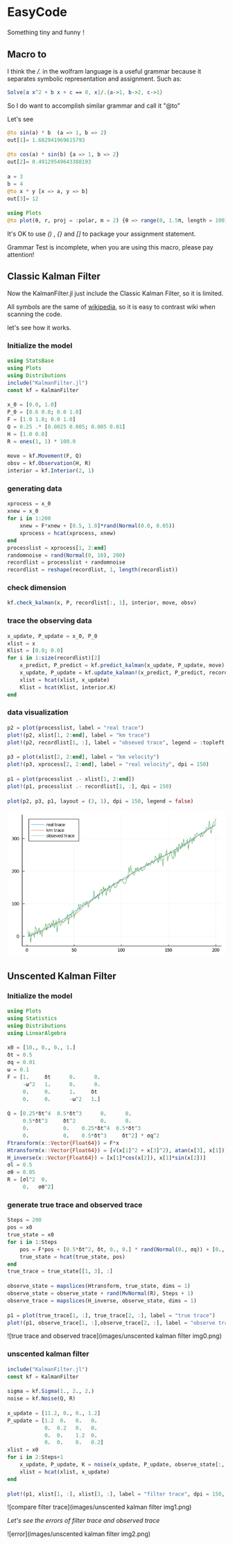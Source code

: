 # EasyCode

Something tiny and funny！

## Macro to

I think the  */.*  in the wolfram language is a useful grammar because it separates symbolic representation and assignment. Such as:

```mathematica
Solve[a x^2 + b x + c == 0, x]/.{a->1, b->2, c->1}
```

So I do want to accomplish similar grammar and call it  "@to"

Let's see

```julia
@to sin(a) * b  (a => 1, b => 2)
out[1]= 1.682941969615793

@to cos(a) * sin(b) {a => 1, b => 2}
out[2]= 0.49129549643388193

a = 3
b = 4
@to x * y [x => a, y => b]
out[3]= 12

using Plots
@to plot(θ, r, proj = :polar, m = 2) {θ => range(0, 1.5π, length = 100), r => abs.(0.1 .* randn(100) .+ sin.(3θ))}

```

It's OK to use  *()* , *{}*  and *[]*  to package your assignment statement.

Grammar Test is incomplete, when you are using this macro, please pay attention!



## Classic Kalman Filter

Now the KalmanFilter.jl just include the Classic Kalman Filter, so it is limited. 

All symbols are the same of   [wikipedia](https://en.wikipedia.org/wiki/Kalman_filter), so it is easy to contrast wiki when scanning the code.

let's see how it works.

### Initialize the model

```julia
using StatsBase
using Plots
using Distributions
include("KalmanFilter.jl")
const kf = KalmanFilter

x_0 = [0.0, 1.0]
P_0 = [0.6 0.0; 0.0 1.0]
F = [1.0 1.0; 0.0 1.0]
Q = 0.25 .* [0.0025 0.005; 0.005 0.01]
H = [1.0 0.0]
R = ones(1, 1) * 100.0

move = kf.Movement(F, Q)
obsv = kf.Observation(H, R)
interior = kf.Interior(2, 1)

```

### generating data

```julia
xprocess = x_0
xnew = x_0
for i in 1:200
    xnew = F*xnew + [0.5, 1.0]*rand(Normal(0.0, 0.05))
    xprocess = hcat(xprocess, xnew)
end
processlist = xprocess[1, 2:end]
randomnoise = rand(Normal(0, 10), 200)
recordlist = processlist + randomnoise
recordlist = reshape(recordlist, 1, length(recordlist))
```

### check dimension

```julia
kf.check_kalman(x, P, recordlist[:, 1], interior, move, obsv)
```

### trace the observing data

```julia
x_update, P_update = x_0, P_0
xlist = x
Klist = [0.0; 0.0]
for i in 1:size(recordlist)[2]
    x_predict, P_predict = kf.predict_kalman(x_update, P_update, move)
    x_update, P_update = kf.update_kalman!(x_predict, P_predict, recordlist[:, i], obsv, interior)
    xlist = hcat(xlist, x_update)
    Klist = hcat(Klist, interior.K)
end
```

### data visualization

```julia
p2 = plot(processlist, label = "real trace")
plot!(p2, xlist[1, 2:end], label = "km trace")
plot!(p2, recordlist[1, :], label = "obseved trace", legend = :topleft, dpi = 150)

p3 = plot(xlist[2, 2:end], label = "km velocity")
plot!(p3, xprocess[2, 2:end], label = "real velocity", dpi = 150)

p1 = plot(processlist .- xlist[1, 2:end])
plot!(p1, processlist .- recordlist[1, :], dpi = 150)

plot(p2, p3, p1, layout = (3, 1), dpi = 150, legend = false)
```

![simulation](images/simuliation.png)



## Unscented Kalman Filter

### Initialize the model

```julia
using Plots
using Statistics
using Distributions
using LinearAlgebra

x0 = [10., 0., 0., 1.]
δt = 0.5
σq = 0.01
ω = 0.1
F = [1.     δt      0.      0.  
     -ω^2   1.      0.      0.
     0.     0.      1.     δt
     0.     0.      -ω^2   1.]

Q = [0.25*δt^4  0.5*δt^3      0.      0.
     0.5*δt^3     δt^2        0.      0.
     0.           0.    0.25*δt^4  0.5*δt^3
     0.           0.    0.5*δt^3     δt^2] * σq^2
Ftransform(x::Vector{Float64}) = F*x
Htransform(x::Vector{Float64}) = [√(x[1]^2 + x[3]^2), atan(x[3], x[1])]
H_inverse(x::Vector{Float64}) = [x[1]*cos(x[2]), x[1]*sin(x[2])]
σl = 0.5
σθ = 0.05
R = [σl^2  0.
     0.   σθ^2]
```



### generate true trace and observed trace

```julia
Steps = 200
pos = x0
true_state = x0
for i in 1:Steps
    pos = F*pos + [0.5*δt^2, δt, 0., 0.] * rand(Normal(0., σq)) + [0., 0., 0.5*δt^2, δt] * rand(Normal(0., σq))
    true_state = hcat(true_state, pos)
end
true_trace = true_state[[1, 3], :]

observe_state = mapslices(Htransform, true_state, dims = 1)
observe_state = observe_state + rand(MvNormal(R), Steps + 1)
observe_trace = mapslices(H_inverse, observe_state, dims = 1)

p1 = plot(true_trace[1, :], true_trace[2, :], label = "true trace")
plot!(p1, observe_trace[1, :],observe_trace[2, :], label = "observe trace", dpi = 150, images
```

![true trace and observed trace](images/unscented kalman filter img0.png)



### unscented kalman filter

```julia
include("KalmanFilter.jl")
const kf = KalmanFilter

sigma = kf.Sigma(1., 2., 2.)
noise = kf.Noise(Q, R)

x_update = [11.2, 0., 0., 1.2]
P_update = [1.2  0.   0.   0.
            0.  0.2   0.   0.
            0.  0.    1.2  0.
            0.  0.    0.   0.2]
xlist = x0
for i in 2:Steps+1
    x_update, P_update, K = noise(x_update, P_update, observe_state[:, i], sigma, Ftransform, Htransform)
    xlist = hcat(xlist, x_update)
end

plot!(p1, xlist[1, :], xlist[3, :], label = "filter trace", dpi = 150, legend = :topleft)
```

![compare filter trace](images/unscented kalman filter img1.png)



*Let's see the errors of filter trace and observed trace*

![error](images/unscented kalman filter img2.png)



